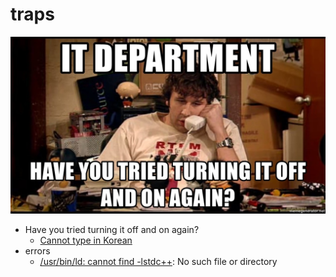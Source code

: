 # traps

![Have you tried turning it off and on again?](./turn-it-off-and-on.jpg)

- Have you tried turning it off and on again?
  - [Cannot type in Korean](turn-it-off-and-on/cannot_type_korean.md)
- errors
  - [/usr/bin/ld: cannot find -lstdc++](errors/cannot_find_-lstdc++.md): No such file or directory

